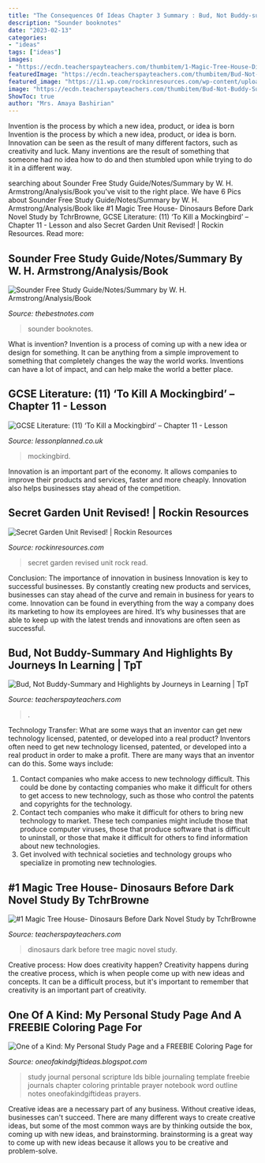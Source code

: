 ```yaml
---
title: "The Consequences Of Ideas Chapter 3 Summary : Bud, Not Buddy-summary And Highlights By Journeys In Learning"
description: "Sounder booknotes"
date: "2023-02-13"
categories:
- "ideas"
tags: ["ideas"]
images:
- "https://ecdn.teacherspayteachers.com/thumbitem/1-Magic-Tree-House-Dinosaurs-Before-Dark-Novel-Study-1551621864/original-95965-2.jpg"
featuredImage: "https://ecdn.teacherspayteachers.com/thumbitem/Bud-Not-Buddy-Summary-and-Highlights-1524362-1522187812/original-1524362-4.jpg"
featured_image: "https://i1.wp.com/rockinresources.com/wp-content/uploads/2014/11/Slide18.jpg"
image: "https://ecdn.teacherspayteachers.com/thumbitem/Bud-Not-Buddy-Summary-and-Highlights-1524362-1522187812/original-1524362-4.jpg"
ShowToc: true
author: "Mrs. Amaya Bashirian"
---
```



Invention is the process by which a new idea, product, or idea is born
Invention is the process by which a new idea, product, or idea is born. Innovation can be seen as the result of many different factors, such as creativity and luck. Many inventions are the result of something that someone had no idea how to do and then stumbled upon while trying to do it in a different way.

	

		
searching about Sounder Free Study Guide/Notes/Summary by W. H. Armstrong/Analysis/Book you've visit to the right place. We have 6 Pics about Sounder Free Study Guide/Notes/Summary by W. H. Armstrong/Analysis/Book like #1 Magic Tree House- Dinosaurs Before Dark Novel Study by TchrBrowne, GCSE Literature: (11) ‘To Kill a Mockingbird’ – Chapter 11 - Lesson and also Secret Garden Unit Revised! | Rockin Resources. Read more:
		
    
## Sounder Free Study Guide/Notes/Summary By W. H. Armstrong/Analysis/Book

<img loading=lazy src="https://thebestnotes.com/booknotes/Sounder_Armstrong/cover.jpg" onerror="this.onerror=null;this.src='https://tse3.mm.bing.net/th?id=OIP.idJR3y8iWF0Pc0RvzSKnIgHaKR&amp;pid=15.1';" alt="Sounder Free Study Guide/Notes/Summary by W. H. Armstrong/Analysis/Book">

_Source: thebestnotes.com_

>sounder booknotes. 

	

What is invention?
Invention is a process of coming up with a new idea or design for something. It can be anything from a simple improvement to something that completely changes the way the world works. Inventions can have a lot of impact, and can help make the world a better place.

    
## GCSE Literature: (11) ‘To Kill A Mockingbird’ – Chapter 11 - Lesson

<img loading=lazy src="https://lessonplanned.co.uk/wp-content/uploads/2021/01/mockingbird-IMAGE-2-11.png" onerror="this.onerror=null;this.src='https://tse1.mm.bing.net/th?id=OIP.VJ5wWsOOktErjkO6uKV3_wHaEK&amp;pid=15.1';" alt="GCSE Literature: (11) ‘To Kill a Mockingbird’ – Chapter 11 - Lesson">

_Source: lessonplanned.co.uk_

>mockingbird. 

	

Innovation is an important part of the economy. It allows companies to improve their products and services, faster and more cheaply. Innovation also helps businesses stay ahead of the competition. 

    
## Secret Garden Unit Revised! | Rockin Resources

<img loading=lazy src="https://i1.wp.com/rockinresources.com/wp-content/uploads/2014/11/Slide18.jpg" onerror="this.onerror=null;this.src='https://tse4.mm.bing.net/th?id=OIP.Z0cXxMJc0fRnpJnnWuYrKwHaJ4&amp;pid=15.1';" alt="Secret Garden Unit Revised! | Rockin Resources">

_Source: rockinresources.com_

>secret garden revised unit rock read. 

	

Conclusion: The importance of innovation in business
Innovation is key to successful businesses. By constantly creating new products and services, businesses can stay ahead of the curve and remain in business for years to come. Innovation can be found in everything from the way a company does its marketing to how its employees are hired. It’s why businesses that are able to keep up with the latest trends and innovations are often seen as successful.

    
## Bud, Not Buddy-Summary And Highlights By Journeys In Learning | TpT

<img loading=lazy src="https://ecdn.teacherspayteachers.com/thumbitem/Bud-Not-Buddy-Summary-and-Highlights-1524362-1522187812/original-1524362-4.jpg" onerror="this.onerror=null;this.src='https://tse4.mm.bing.net/th?id=OIP.o9rX53rtZejG-p7GwtlryQAAAA&amp;pid=15.1';" alt="Bud, Not Buddy-Summary and Highlights by Journeys in Learning | TpT">

_Source: teacherspayteachers.com_

>. 

	

Technology Transfer: What are some ways that an inventor can get new technology licensed, patented, or developed into a real product?
Inventors often need to get new technology licensed, patented, or developed into a real product in order to make a profit. There are many ways that an inventor can do this. Some ways include: 
1. Contact companies who make access to new technology difficult. This could be done by contacting companies who make it difficult for others to get access to new technology, such as those who control the patents and copyrights for the technology. 
2. Contact tech companies who make it difficult for others to bring new technology to market. These tech companies might include those that produce computer viruses, those that produce software that is difficult to uninstall, or those that make it difficult for others to find information about new technologies. 
3. Get involved with technical societies and technology groups who specialize in promoting new technologies.

    
## #1 Magic Tree House- Dinosaurs Before Dark Novel Study By TchrBrowne

<img loading=lazy src="https://ecdn.teacherspayteachers.com/thumbitem/1-Magic-Tree-House-Dinosaurs-Before-Dark-Novel-Study-1551621864/original-95965-2.jpg" onerror="this.onerror=null;this.src='https://tse4.mm.bing.net/th?id=OIP.4UGV7LqMUAKu2XI3TwTS8AAAAA&amp;pid=15.1';" alt="#1 Magic Tree House- Dinosaurs Before Dark Novel Study by TchrBrowne">

_Source: teacherspayteachers.com_

>dinosaurs dark before tree magic novel study. 

	

Creative process: How does creativity happen?
Creativity happens during the creative process, which is when people come up with new ideas and concepts. It can be a difficult process, but it's important to remember that creativity is an important part of creativity.

    
## One Of A Kind: My Personal Study Page And A FREEBIE Coloring Page For

<img loading=lazy src="http://3.bp.blogspot.com/-PXf7d_5n9ZY/Ue_z_a4OpEI/AAAAAAAAEo8/FwZkuvpMweg/s640/IMG_4747.jpg" onerror="this.onerror=null;this.src='https://tse1.mm.bing.net/th?id=OIP.3JLWci19AN4CX11his9EbAAAAA&amp;pid=15.1';" alt="One of a Kind: My Personal Study Page and a FREEBIE Coloring Page for">

_Source: oneofakindgiftideas.blogspot.com_

>study journal personal scripture lds bible journaling template freebie journals chapter coloring printable prayer notebook word outline notes oneofakindgiftideas prayers. 

	

Creative ideas are a necessary part of any business. Without creative ideas, businesses can't succeed. There are many different ways to create creative ideas, but some of the most common ways are by thinking outside the box, coming up with new ideas, and brainstorming. brainstorming is a great way to come up with new ideas because it allows you to be creative and problem-solve.

